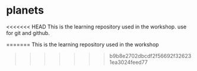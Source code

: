 # planets
<<<<<<< HEAD
This is the learning repository used in the workshop.
use for git and github.

=======
This is the learning repository used in the workshop
>>>>>>> b9b8e2702dbcdf2f56692f326231ea3024feed77
